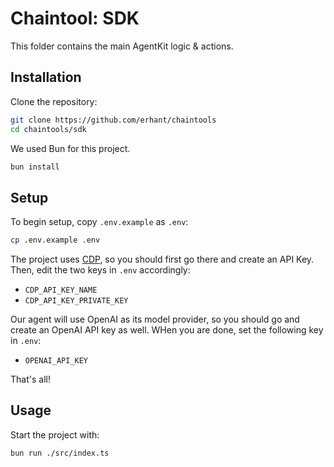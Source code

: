 # Chaintool: SDK

This folder contains the main AgentKit logic & actions.

## Installation

Clone the repository:

```sh
git clone https://github.com/erhant/chaintools
cd chaintools/sdk
```

We used Bun for this project.

```sh
bun install
```

## Setup

To begin setup, copy `.env.example` as `.env`:

```sh
cp .env.example .env
```

The project uses [CDP](https://portal.cdp.coinbase.com/), so you should first go there and create an API Key. Then, edit the two keys in `.env` accordingly:

- `CDP_API_KEY_NAME`
- `CDP_API_KEY_PRIVATE_KEY`

Our agent will use OpenAI as its model provider, so you should go and create an OpenAI API key as well. WHen you are done, set the following key in `.env`:

- `OPENAI_API_KEY`

That's all!

## Usage

Start the project with:

```sh
bun run ./src/index.ts
```
